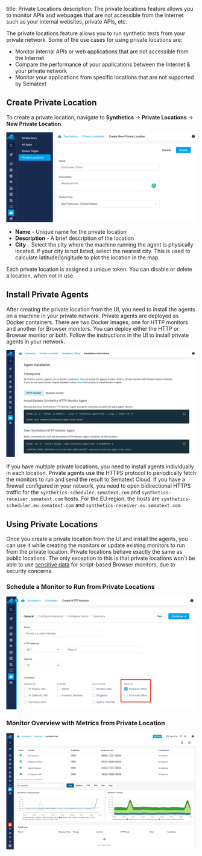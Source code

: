 title: Private Locations
description: The private locations feature allows you to monitor APIs and webpages that are not accessible from the Internet such as your internal websites, private APIs, etc.

The private locations feature allows you to run synthetic tests from your private network. Some of the use cases for using private locations are:

* Monitor internal APIs or web applications that are not accessible from the Internet
* Compare the performance of your applications between the Internet & your private network
* Monitor your applications from specific locations that are not supported by Sematext

## Create Private Location

To create a private location, navigate to **Synthetics** -> **Private Locations** -> **New Private Location**. 

![Create Private Location](../images/synthetics/create-private-location.png)

* **Name** - Unique name for the private location
* **Description** - A brief description of the location
* **City** - Select the city where the machine running the agent is physically located. If your city is not listed, select the nearest city. This is used to calculate latitude/longitude to plot the location in the map.

Each private location is assigned a unique token. You can disable or delete a location, when not in use.

## Install Private Agents

After creating the private location from the UI, you need to install the agents on a machine in your private network. Private agents are deployed as Docker containers. There are two Docker images, one for HTTP monitors and another for Browser monitors.
You can deploy either the HTTP or Browser monitor or both. Follow the instructions in the UI to install private agents in your network.

![Installation Instructions](../images/synthetics/private-location-installation.png)

If you have multiple private locations, you need to install agents individually in each location. Private agents use the HTTPS protocol to periodically fetch the monitors to run and send the result to Sematext Cloud. If you have a firewall configured in your network, you need to open bidirectional HTTPS traffic for the `synthetics-scheduler.sematext.com` and `synthetics-receiver.sematext.com` hosts. For the EU region, the hosts are `synthetics-scheduler.eu.sematext.com` and `synthetics-receiver.eu.sematext.com`.

## Using Private Locations

Once you create a private location from the UI and install the agents, you can use it while creating the monitors or update existing monitors to run from the private location. Private locations behave exactly the same as public locations. The only exception to this is that private locations won't be able to use [sensitive data](./user-journey-scripts/#storing-your-user-journey-script-credentials-securely) for script-based Browser monitors, due to security concerns.

### Schedule a Monitor to Run from Private Locations

![Create Monitor with Private Location](../images/synthetics/private-locations-monitor.png)

### Monitor Overview with Metrics from Private Location

![Monitor Overview with Private Location](../images/synthetics/private-location-monitor-overview.png)
